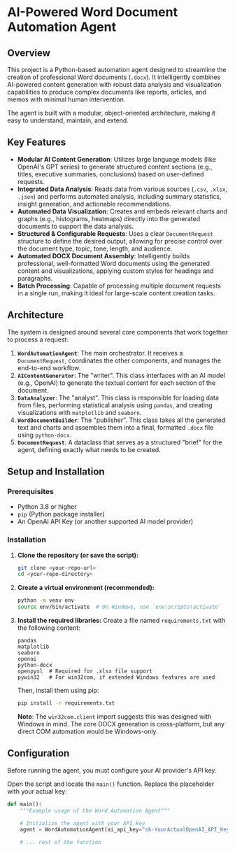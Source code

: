 # AI-Powered Word Document Automation Agent

## Overview

This project is a Python-based automation agent designed to streamline the creation of professional Word documents (`.docx`). It intelligently combines AI-powered content generation with robust data analysis and visualization capabilities to produce complex documents like reports, articles, and memos with minimal human intervention.

The agent is built with a modular, object-oriented architecture, making it easy to understand, maintain, and extend.

## Key Features

-   **Modular AI Content Generation**: Utilizes large language models (like OpenAI's GPT series) to generate structured content sections (e.g., titles, executive summaries, conclusions) based on user-defined requests.
-   **Integrated Data Analysis**: Reads data from various sources (`.csv`, `.xlsx`, `.json`) and performs automated analysis, including summary statistics, insight generation, and actionable recommendations.
-   **Automated Data Visualization**: Creates and embeds relevant charts and graphs (e.g., histograms, heatmaps) directly into the generated documents to support the data analysis.
-   **Structured & Configurable Requests**: Uses a clear `DocumentRequest` structure to define the desired output, allowing for precise control over the document type, topic, tone, length, and audience.
-   **Automated DOCX Document Assembly**: Intelligently builds professional, well-formatted Word documents using the generated content and visualizations, applying custom styles for headings and paragraphs.
-   **Batch Processing**: Capable of processing multiple document requests in a single run, making it ideal for large-scale content creation tasks.

## Architecture

The system is designed around several core components that work together to process a request:

1.  **`WordAutomationAgent`**: The main orchestrator. It receives a `DocumentRequest`, coordinates the other components, and manages the end-to-end workflow.
2.  **`AIContentGenerator`**: The "writer". This class interfaces with an AI model (e.g., OpenAI) to generate the textual content for each section of the document.
3.  **`DataAnalyzer`**: The "analyst". This class is responsible for loading data from files, performing statistical analysis using `pandas`, and creating visualizations with `matplotlib` and `seaborn`.
4.  **`WordDocumentBuilder`**: The "publisher". This class takes all the generated text and charts and assembles them into a final, formatted `.docx` file using `python-docx`.
5.  **`DocumentRequest`**: A dataclass that serves as a structured "brief" for the agent, defining exactly what needs to be created.

## Setup and Installation

### Prerequisites

-   Python 3.8 or higher
-   `pip` (Python package installer)
-   An OpenAI API Key (or another supported AI model provider)

### Installation

1.  **Clone the repository (or save the script):**
    ```bash
    git clone <your-repo-url>
    cd <your-repo-directory>
    ```

2.  **Create a virtual environment (recommended):**
    ```bash
    python -m venv env
    source env/bin/activate  # On Windows, use `env\Scripts\activate`
    ```

3.  **Install the required libraries:**
    Create a file named `requirements.txt` with the following content:

    ```text
    pandas
    matplotlib
    seaborn
    openai
    python-docx
    openpyxl  # Required for .xlsx file support
    pywin32   # For win32com, if extended Windows features are used
    ```

    Then, install them using pip:
    ```bash
    pip install -r requirements.txt
    ```
    **Note**: The `win32com.client` import suggests this was designed with Windows in mind. The core DOCX generation is cross-platform, but any direct COM automation would be Windows-only.

## Configuration

Before running the agent, you must configure your AI provider's API key.

Open the script and locate the `main()` function. Replace the placeholder with your actual key:

```python
def main():
    """Example usage of the Word Automation Agent"""

    # Initialize the agent with your API key
    agent = WordAutomationAgent(ai_api_key="sk-YourActualOpenAI_API_KeyHere")

    # ... rest of the function